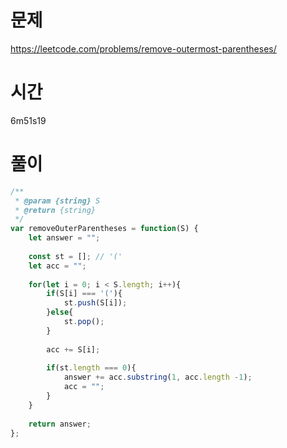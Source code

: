 # 문제
https://leetcode.com/problems/remove-outermost-parentheses/

# 시간
6m51s19
# 풀이
```javascript
/**
 * @param {string} S
 * @return {string}
 */
var removeOuterParentheses = function(S) {
    let answer = "";
    
    const st = []; // '('
    let acc = "";
    
    for(let i = 0; i < S.length; i++){
        if(S[i] === '('){
            st.push(S[i]);
        }else{
            st.pop();
        }
        
        acc += S[i];
        
        if(st.length === 0){
            answer += acc.substring(1, acc.length -1);
            acc = "";
        }
    }
    
    return answer;
};
```